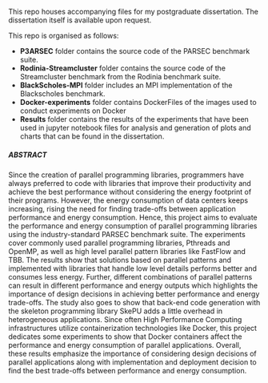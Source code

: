 This repo houses accompanying files for my postgraduate dissertation. The dissertation itself is available upon request.

This repo is organised as follows:

* **P3ARSEC** folder contains the source code of the PARSEC benchmark suite.
* **Rodinia-Streamcluster** folder contains the source code of the Streamcluster benchmark from the Rodinia benchmark suite.
* **BlackScholes-MPI** folder includes an MPI implementation of the Blackscholes benchmark.
* **Docker-experiments** folder contains DockerFiles of the images used to conduct experiments on Docker
* **Results** folder contains the results of the experiments that have been used in jupyter notebook files for analysis and generation of plots and charts that can be found in the dissertation.

##### ABSTRACT

Since the creation of parallel programming libraries, programmers have always preferred to code with libraries that improve their productivity and achieve the best performance without considering the energy footprint of their programs. However, the energy consumption of data centers keeps increasing, rising the need for finding trade-offs between application performance and energy consumption. Hence, this project aims to evaluate the performance and energy consumption of parallel programming libraries using the industry-standard PARSEC benchmark suite. The experiments cover commonly used parallel programming libraries, Pthreads and OpenMP, as well as high level parallel pattern libraries like FastFlow and TBB. The results show that solutions based on parallel patterns and implemented with libraries that handle low level details performs better and consumes less energy. Further, different combinations of parallel patterns can result in different performance and energy outputs which highlights the importance of design decisions in achieving better performance and energy trade-offs. The study also goes to show that back-end code generation with the skeleton programming library SkePU adds a little overhead in heterogeneous applications. Since often High Performance Computing infrastructures utilize containerization technologies like Docker, this project dedicates some experiments to show that Docker containers affect the performance and energy consumption of parallel applications. Overall, these results emphasize the importance of considering design decisions of parallel applications along with implementation and deployment decision to find the best trade-offs between performance and energy consumption.
